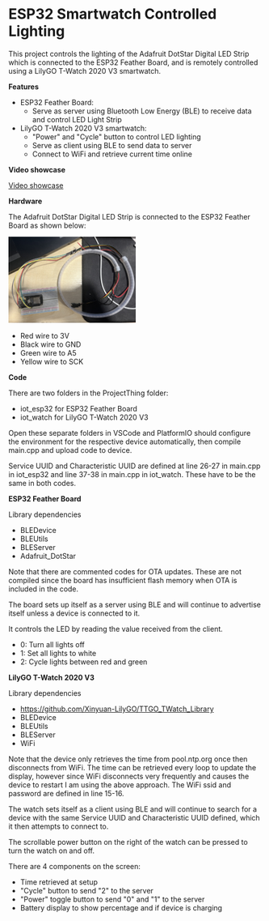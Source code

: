 
# ESP32 Smartwatch Controlled Lighting

This project controls the lighting of the Adafruit DotStar Digital LED Strip which is connected to the ESP32 Feather Board, and is remotely controlled using a LilyGO T-Watch 2020 V3 smartwatch.

**Features**

- ESP32 Feather Board: 
    - Serve as server using Bluetooth Low Energy (BLE) to receive data and control LED Light Strip
- LilyGO T-Watch 2020 V3 smartwatch: 
    - "Power" and "Cycle" button to control LED lighting
    - Serve as client using BLE to send data to server
    - Connect to WiFi and retrieve current time online

**Video showcase**

[Video showcase](https://youtube.com/shorts/8GZYVhhmTeM?feature=share)

**Hardware**

The Adafruit DotStar Digital LED Strip is connected to the ESP32 Feather Board as shown below:

<a href="hardware.JPEG"><img src="hardware.JPEG" alt="Device hardware setup" width="50%" height="50%"></a>

- Red wire to 3V
- Black wire to GND
- Green wire to A5
- Yellow wire to SCK

**Code**

There are two folders in the ProjectThing folder:
- iot_esp32 for ESP32 Feather Board
- iot_watch for LilyGO T-Watch 2020 V3

Open these separate folders in VSCode and PlatformIO should configure the environment for the respective device automatically, then compile main.cpp and upload code to device.

Service UUID and Characteristic UUID are defined at line 26-27 in main.cpp in iot_esp32 and line 37-38 in main.cpp in iot_watch. These have to be the same in both codes.

**ESP32 Feather Board**

Library dependencies
- BLEDevice
- BLEUtils
- BLEServer
- Adafruit_DotStar

Note that there are commented codes for OTA updates. These are not compiled since the board has insufficient flash memory when OTA is included in the code.

The board sets up itself as a server using BLE and will continue to advertise itself unless a device is connected to it.

It controls the LED by reading the value received from the client.
- 0: Turn all lights off
- 1: Set all lights to white
- 2: Cycle lights between red and green

**LilyGO T-Watch 2020 V3**

Library dependencies
- https://github.com/Xinyuan-LilyGO/TTGO_TWatch_Library
- BLEDevice
- BLEUtils
- BLEServer
- WiFi

Note that the device only retrieves the time from pool.ntp.org once then disconnects from WiFi. The time can be retrieved every loop to update the display, however since WiFi disconnects very frequently and causes the device to restart I am using the above approach. The WiFi ssid and password are defined in line 15-16.

The watch sets itself as a client using BLE and will continue to search for a device with the same Service UUID and Characteristic UUID defined, which it then attempts to connect to.

The scrollable power button on the right of the watch can be pressed to turn the watch on and off.

There are 4 components on the screen:
- Time retrieved at setup
- "Cycle" button to send "2" to the server
- "Power" toggle button to send "0" and "1" to the server
- Battery display to show percentage and if device is charging
    
